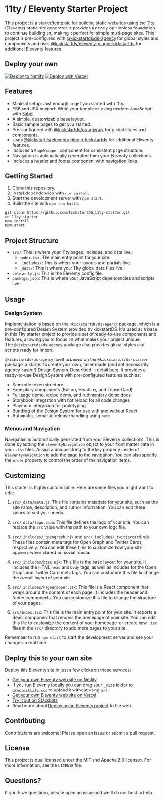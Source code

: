 # 11ty / Eleventy Starter Project

This project is a starter/template for building static websites using the [11ty](https://www.11ty.dev/) (Eleventy) static site generator. It provides a nearly opinionless foundation to continue building on, making it perfect for simple multi-page sites. This project is pre-configured with [@kickstartds/ds-agency](https://github.com/kickstartDS/ds-agency) for global styles and components and uses [@kickstartds/eleventy-plugin-kickstartds](https://github.com/kickstartDS/eleventy-plugin-kickstartds) for additional Eleventy features.

## Deploy your own

[![Deploy to Netlify](https://www.netlify.com/img/deploy/button.svg)](https://app.netlify.com/start/deploy?repository=https://github.com/kickstartDS/11ty-starter)
[![Deploy with Vercel](https://vercel.com/button)](https://vercel.com/new/clone?repository-url=https%3A%2F%2Fgithub.com%2FkickstartDS%2F11ty-starter)

## Features

- Minimal setup: Just enough to get you started with 11ty.
- ES6 and JSX support: Write your templates using modern JavaScript with [Babel](https://babeljs.io/).
- A simple, customizable base layout.
- Basic sample pages to get you started.
- Pre-configured with [@kickstartds/ds-agency](https://github.com/kickstartDS/ds-agency) for global styles and components.
- Uses [@kickstartds/eleventy-plugin-kickstartds](https://github.com/kickstartDS/eleventy-plugin-kickstartds) for additional Eleventy features.
- Includes a `PageWrapper` component for consistent page structure.
- Navigation is automatically generated from your Eleventy collections.
- Includes a header and footer component with navigation links.

## Getting Started

1. Clone this repository.
2. Install dependencies with `npm install`.
3. Start the development server with `npm start`.
4. Build the site with `npm run build`.

```
git clone https://github.com/kickstartDS/11ty-starter.git
cd 11ty-starter
npm install
npm start
```

## Project Structure

- `src/`: This is where your 11ty pages, includes, and data live.
  - `index.tsx`: The main entry point for your site.
  - `_includes/`: This is where your layouts and partials live.
  - `_data/`: This is where your 11ty global data files live.
- `.eleventy.js`: This is the Eleventy config file.
- `package.json`: This is where your JavaScript dependencies and scripts live.

## Usage

### Design System

Implementation is based on the `@kickstartds/ds-agency` package, which is a pre-configured Design System provided by kickstartDS. It's used as a base in this 11ty starter project to provide a set of ready-to-use components and features, allowing you to focus on what makes your project unique.  
The `@kickstartds/ds-agency` package also provides global styles and scripts ready for import.

`@kickstartds/ds-agency` itself is based on the `@kickstartds/ds-starter` package, a starter to create your own, tailer-made (and not necessarily agency based!) Design System. Described in detail [here](https://github.com/kickstartDS/ds-starter). It provides a ready-to-use Design System with pre-configured features such as:

- Semantic token structure
- Exemplary components (Button, Headline, and TeaserCard)
- Full page demo, recipe demo, and rudimentary demo docs
- Storybook integration with hot reload for all code changes
- Playroom integration for prototyping
- Bundling of the Design System for use with and without React
- Automatic, semantic release handling using `auto`

### Menus and Navigation

Navigation is automatically generated from your Eleventy collections. This is done by adding the `eleventyNavigation` object to your front matter data in your `.tsx` files. Assign a unique string to the `key` property inside of `eleventyNavigation` to add the page to the navigation. You can also specify the `order` property to control the order of the navigation items.

## Customizing

This starter is highly customizable. Here are some files you might want to edit:

1. `src/_data/meta.js`: This file contains metadata for your site, such as the site name, description, and author information. You can edit these values to suit your needs.

2. `src/_data/logo.json`: This file defines the logo of your site. You can replace the `src` value with the path to your own logo file.

3. `src/_includes/_opengraph.njk` and `src/_includes/_twittercard.njk`: These files contain meta tags for Open Graph and Twitter Cards, respectively. You can edit these files to customize how your site appears when shared on social media.

4. `src/_includes/base.njk`: This file is the base layout for your site. It includes the HTML `head` and `body` tags, as well as includes for the Open Graph and Twitter Card meta tags. You can customize this file to change the overall layout of your site.

5. `src/_includes/PageWrapper.tsx`: This file is a React component that wraps around the content of each page. It includes the header and footer components. You can customize this file to change the structure of your pages.

6. `src/index.tsx`: This file is the main entry point for your site. It exports a React component that renders the homepage of your site. You can edit this file to customize the content of your homepage, or create new `.tsx` files in the `src/` directory to add more pages to your site.

Remember to run `npm start` to start the development server and see your changes in real time.

##

## Deploy this to your own site

Deploy this Eleventy site in just a few clicks on these services:

- [Get your own Eleventy web site on Netlify](https://app.netlify.com/start/deploy?repository=https://github.com/kickstartDS/11ty-starter)
- If you run Eleventy locally you can drag your `_site` folder to [`drop.netlify.com`](https://drop.netlify.com/) to upload it without using `git`.
- [Get your own Eleventy web site on Vercel](https://vercel.com/import/project?template=kickstartDS%2F11ty-starter)
- [Try it out on Stackblitz](https://stackblitz.com/github/kickstartDS/11ty-starter)
- Read more about [Deploying an Eleventy project](https://www.11ty.dev/docs/deployment/) to the web.

## Contributing

Contributions are welcome! Please open an issue or submit a pull request.

## License

This project is dual licensed under the MIT and Apache 2.0 licenses. For more information, see the `LICENSE` file.

## Questions?

If you have questions, please open an issue and we'll do our best to help.
